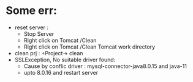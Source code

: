 # Some err:
- reset server :
	+ Stop Server
	+ Right click on Tomcat /Clean
	+ Right click on Tomcat /Clean Tomcat work directory
- clean prj :
	+Project-> clean
- SSLException, No suitable driver found:
	+ Cause by conflic driver : mysql-connector-java8.0.15 and java-11
	+ upto 8.0.16 and restart server
